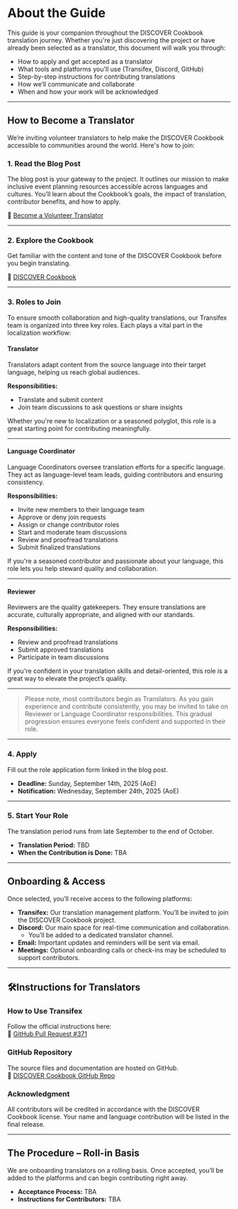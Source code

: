 # About the Guide

This guide is your companion throughout the DISCOVER Cookbook translation journey. Whether you're just discovering the project or have already been selected as a translator, this document will walk you through:

- How to apply and get accepted as a translator  
- What tools and platforms you'll use (Transifex, Discord, GitHub)  
- Step-by-step instructions for contributing translations  
- How we’ll communicate and collaborate  
- When and how your work will be acknowledged  

---

## How to Become a Translator

We’re inviting volunteer translators to help make the DISCOVER Cookbook accessible to communities around the world. Here's how to join:

### 1. Read the Blog Post

The blog post is your gateway to the project. It outlines our mission to make inclusive event planning resources accessible across languages and cultures. You’ll learn about the Cookbook’s goals, the impact of translation, contributor benefits, and how to apply.

🔗 [Become a Volunteer Translator](link-to-be-added-soon)

---

### 2. Explore the Cookbook

Get familiar with the content and tone of the DISCOVER Cookbook before you begin translating.

🔗 [DISCOVER Cookbook](https://discover-cookbook.numfocus.org/intro.html)

---

### 3. Roles to Join

To ensure smooth collaboration and high-quality translations, our Transifex team is organized into three key roles. Each plays a vital part in the localization workflow:

#### Translator

Translators adapt content from the source language into their target language, helping us reach global audiences.

**Responsibilities:**

- Translate and submit content  
- Join team discussions to ask questions or share insights  

Whether you're new to localization or a seasoned polyglot, this role is a great starting point for contributing meaningfully.

---

#### Language Coordinator

Language Coordinators oversee translation efforts for a specific language. They act as language-level team leads, guiding contributors and ensuring consistency.

**Responsibilities:**

- Invite new members to their language team  
- Approve or deny join requests  
- Assign or change contributor roles  
- Start and moderate team discussions  
- Review and proofread translations  
- Submit finalized translations  

If you're a seasoned contributor and passionate about your language, this role lets you help steward quality and collaboration.

---

#### Reviewer

Reviewers are the quality gatekeepers. They ensure translations are accurate, culturally appropriate, and aligned with our standards.

**Responsibilities:**

- Review and proofread translations  
- Submit approved translations  
- Participate in team discussions  

If you're confident in your translation skills and detail-oriented, this role is a great way to elevate the project’s quality.

---


> Please note, most contributors begin as Translators. As you gain experience and contribute consistently, you may be invited to take on Reviewer or Language Coordinator responsibilities. This gradual progression ensures everyone feels confident and supported in their role.

---

### 4. Apply

Fill out the role application form linked in the blog post.

- **Deadline:** Sunday, September 14th, 2025 (AoE)  
- **Notification:** Wednesday, September 24th, 2025 (AoE)

---

### 5. Start Your Role

The translation period runs from late September to the end of October.

- **Translation Period:** TBD  
- **When the Contribution is Done:** TBA  

---

## Onboarding & Access

Once selected, you’ll receive access to the following platforms:

- **Transifex:** Our translation management platform. You’ll be invited to join the DISCOVER Cookbook project.  
- **Discord:** Our main space for real-time communication and collaboration.  
  - You’ll be added to a dedicated translator channel.  
- **Email:** Important updates and reminders will be sent via email.  
- **Meetings:** Optional onboarding calls or check-ins may be scheduled to support contributors.

---

## 🛠Instructions for Translators

### How to Use Transifex

Follow the official instructions here:  
🔗 [GitHub Pull Request #371](https://github.com/numfocus/DISCOVER-Cookbook/pull/371)

### GitHub Repository

The source files and documentation are hosted on GitHub.  
🔗 [DISCOVER Cookbook GitHub Repo](https://github.com/numfocus/DISCOVER-Cookbook)

### Acknowledgment

All contributors will be credited in accordance with the DISCOVER Cookbook license. Your name and language contribution will be listed in the final release.

---

## The Procedure – Roll-in Basis

We are onboarding translators on a rolling basis. Once accepted, you’ll be added to the platforms and can begin contributing right away.

- **Acceptance Process:** TBA  
- **Instructions for Contributors:** TBA  
